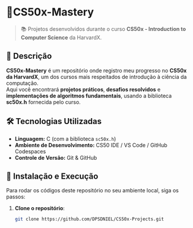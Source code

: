 # 🚀CS50x-Mastery
> 📚 Projetos desenvolvidos durante o curso **CS50x - Introduction to Computer Science** da HarvardX.

## 📖 Descrição
**CS50x-Mastery** é um repositório onde registro meu progresso no **CS50x da HarvardX**, um dos cursos mais respeitados de introdução à ciência da computação.  
Aqui você encontrará **projetos práticos**, **desafios resolvidos** e **implementações de algoritmos fundamentais**, usando a biblioteca **sc50x.h** fornecida pelo curso.

## 🛠 Tecnologias Utilizadas
- **Linguagem:** C (com a biblioteca `sc50x.h`)
- **Ambiente de Desenvolvimento:** CS50 IDE / VS Code / GitHub Codespaces
- **Controle de Versão:** Git & GitHub

## 🔧 Instalação e Execução
Para rodar os códigos deste repositório no seu ambiente local, siga os passos:

1. **Clone o repositório**:
   ```bash
   git clone https://github.com/DPSDNIEL/CS50x-Projects.git
